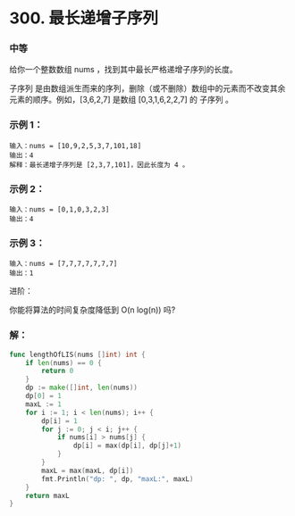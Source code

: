# 300. 最长递增子序列

### 中等

给你一个整数数组 nums ，找到其中最长严格递增子序列的长度。

子序列 是由数组派生而来的序列，删除（或不删除）数组中的元素而不改变其余元素的顺序。例如，[3,6,2,7] 是数组 [0,3,1,6,2,2,7] 的
子序列
。

### 示例 1：

    输入：nums = [10,9,2,5,3,7,101,18]
    输出：4
    解释：最长递增子序列是 [2,3,7,101]，因此长度为 4 。

### 示例 2：

    输入：nums = [0,1,0,3,2,3]
    输出：4

### 示例 3：

    输入：nums = [7,7,7,7,7,7,7]
    输出：1

进阶：

你能将算法的时间复杂度降低到 O(n log(n)) 吗?

### 解：
```go
func lengthOfLIS(nums []int) int {
	if len(nums) == 0 {
		return 0
	}
	dp := make([]int, len(nums))
	dp[0] = 1
	maxL := 1
	for i := 1; i < len(nums); i++ {
		dp[i] = 1
		for j := 0; j < i; j++ {
			if nums[i] > nums[j] {
				dp[i] = max(dp[i], dp[j]+1)
			}
		}
		maxL = max(maxL, dp[i])
		fmt.Println("dp: ", dp, "maxL:", maxL)
	}
	return maxL
}
```